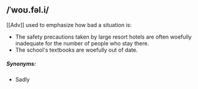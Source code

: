 ## /ˈwoʊ.fəl.i/
[[Adv]]
used to emphasize how bad a situation is:

- The safety precautions taken by large resort hotels are often woefully inadequate for the number of people who stay there.
- The school's textbooks are woefully out of date.

##### Synonyms:
- Sadly